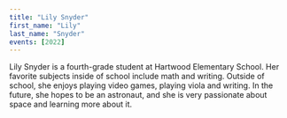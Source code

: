 ```yaml
---
title: "Lily Snyder"
first_name: "Lily"
last_name: "Snyder"
events: [2022]
---
```


Lily Snyder is a fourth-grade student at Hartwood Elementary School. Her favorite subjects inside of school include math and writing. Outside of school, she enjoys playing video games, playing viola and writing. In the future, she hopes to be an astronaut, and she is very passionate about space and learning more about it.

